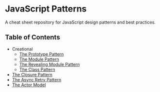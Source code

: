 # JavaScript Patterns #

A cheat sheet repository for JavaScript design patterns and best practices.

## Table of Contents ##
* Creational
  * [The Prototype Pattern](creational/prototype/)
  * [The Module Pattern](creational/module/)
  * [The Revealing Module Pattern](creational/revealing-module/)
  * [The Class Pattern](creational/class/)
* [The Closure Pattern](closure/)
* [The Async Retry Pattern](async-retry/)
* [The Actor Model](actor-model/)
